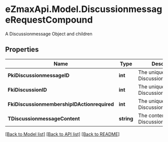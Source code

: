# eZmaxApi.Model.DiscussionmessageRequestCompound
A Discussionmessage Object and children

## Properties

Name | Type | Description | Notes
------------ | ------------- | ------------- | -------------
**PkiDiscussionmessageID** | **int** | The unique ID of the Discussionmessage | [optional] 
**FkiDiscussionID** | **int** | The unique ID of the Discussion | 
**FkiDiscussionmembershipIDActionrequired** | **int** | The unique ID of the Discussionmembership | [optional] 
**TDiscussionmessageContent** | **string** | The content of the Discussionmessage | 

[[Back to Model list]](../README.md#documentation-for-models) [[Back to API list]](../README.md#documentation-for-api-endpoints) [[Back to README]](../README.md)

